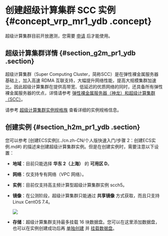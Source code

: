 # 创建超级计算集群 SCC 实例 {#concept_vrp_mr1_ydb .concept}

超级计算集群目前开放邀测，您需要 [申请](https://page.aliyun.com/form/scc/index.htm) 后才能使用。

## 超级计算集群详情 {#section_g2m_pr1_ydb .section}

超级计算集群（Super Computing Cluster，简称SCC）是在弹性裸金属服务器基础上，加入高速 RDMA 互联支持，大幅提升网络性能，提高大规模集群加速比。因此超级计算集群在提供高带宽、低延迟的优质网络的同时，还具备所有弹性裸金属服务器的优点，详情请参考 [弹性裸金属服务器（神龙）和超级计算集群（SCC）](../cn.zh-CN/产品简介/实例/弹性裸金属服务器（神龙）和超级计算集群（SCC）.md#)。

请参考 [超级计算集群实例规格族](../cn.zh-CN/产品简介/实例规格族.md#sccg5) 查看详细的实例规格信息。

## 创建实例 {#section_h2m_pr1_ydb .section}

您可以参考 [创建ECS实例](../cn.zh-CN/个人版快速入门/步骤 2：创建ECS实例.md#) 的描述来创建超级计算集群实例。但是在创建实例时，需要注意以下设置：

-   **地域**：目前只能选择 **华东 2（上海）** 的 **可用区 D**。
-   **网络**：仅支持专有网络（VPC 网络）。
-   **实例**：目前仅支持高主频计算型超级计算集群实例 scch5。
-   **镜像**：在公测阶段，超级计算集群只能通过 **共享镜像** 方式获取，而且只支持 Linux CentOS 7.4。

    ![](http://static-aliyun-doc.oss-cn-hangzhou.aliyuncs.com/assets/img/9637/5118_zh-CN.png)

-   **存储**：超级计算集群支持最多挂载 16 块数据盘。您可以在这里添加数据盘，也可以在实例创建成功后再 [单独创建](cn.zh-CN/用户指南/云盘/创建云盘.md#) 并 [挂载数据盘](cn.zh-CN/用户指南/云盘/挂载云盘.md#)。


